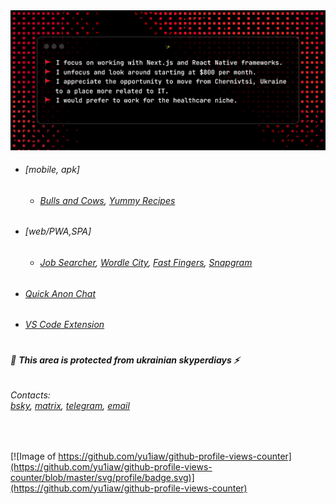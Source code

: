   <img src="/image.png" alt="image" />
  
- ###### [mobile, apk]
  - ###### [Bulls and Cows](https://pixeldrain.com/u/ogJXxWpJ), [Yummy Recipes](https://pixeldrain.com/u/BFzPvy7N)
- ###### [web/PWA,SPA]
  - ###### [Job Searcher](https://job-seacher.netlify.app), [Wordle City](https://wordle-british-city.netlify.app), [Fast Fingers](https://yu1ia-warming-up-fingers.netlify.app), [Snapgram](https://snapgramar.netlify.app/)
- ###### [Quick Anon Chat](https://chat-u6d0.onrender.com)
- ###### [VS Code Extension](https://marketplace.visualstudio.com/items?itemName=yu1ia-vasyleniuk.react-reactnative-snippets-essential)
#
  
  ###### 📌 **_This area is protected from ukrainian skyperdiays ⚡_**
  
###### Contacts:<br /><a href="https://bsky.app/profile/yu1ia.ohai.social.ap.brid.gy">bsky</a>, <a href="https://matrix.to/#/@yu1iaw:matrix.org">matrix</a>, <a href="https://t.me/yu1iaw">telegram</a>, <a href="mailto:7p3dvl434@nine.testrun.org">email</a>
<br />

[![Image of https://github.com/yu1iaw/github-profile-views-counter](https://github.com/yu1iaw/github-profile-views-counter/blob/master/svg/profile/badge.svg)](https://github.com/yu1iaw/github-profile-views-counter)


